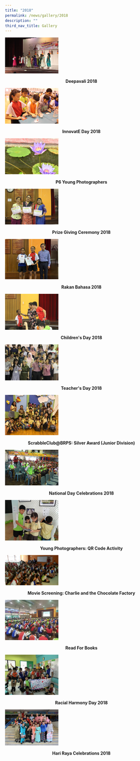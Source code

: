 ```yaml
---
title: "2018"
permalink: /news/gallery/2018
description: ""
third_nav_title: Gallery
---
```

<p><a href="https://www.flickr.com/photos/brpspics/albums/72157675929938868">
<img style="width: 35%;" src="/images/d18.jpg" />
</a></p>
<p class="fl-heading" style="text-align: center;"><strong><span class="fl-heading-text">Deepavali 2018</span></strong></p>

<p><a href="https://www.flickr.com/photos/brpspics/albums/72157703878446675">
<img style="width: 35%;" src="/images/id18.jpg" />
</a></p>
<p class="fl-heading" style="text-align: center;"><strong><span class="fl-heading-text">InnovatE Day 2018</span></strong></p>

<p><a href="https://www.flickr.com/photos/brpspics/sets/72157703121411645">
<img style="width: 35%;" src="/images/yp18.jpg" />
</a></p>
<p class="fl-heading" style="text-align: center;"><strong><span class="fl-heading-text">P6 Young Photographers</span></strong></p>

<p><a href="https://www.flickr.com/photos/brpspics/albums/72157702995008244">
<img style="width: 35%;" src="/images/pg18.jpg" />
</a></p>
<p class="fl-heading" style="text-align: center;"><strong><span class="fl-heading-text">Prize Giving Ceremony 2018</span></strong></p>

<p><a href="https://www.flickr.com/photos/brpspics/albums/72157701870151451">
<img style="width: 35%;" src="/images/rb18.jpg" />
</a></p>
<p class="fl-heading" style="text-align: center;"><strong><span class="fl-heading-text">Rakan Bahasa 2018</span></strong></p>

<p><a href="https://www.flickr.com/photos/brpspics/albums/72157674428691988">
<img style="width: 35%;" src="/images/cd18.jpg" />
</a></p>
<p class="fl-heading" style="text-align: center;"><strong><span class="fl-heading-text">Children's Day 2018</span></strong></p>

<p><a href="https://www.flickr.com/photos/brpspics/albums/72157702591356315">
<img style="width: 35%;" src="/images/td18.jpg" />
</a></p>
<p class="fl-heading" style="text-align: center;"><strong><span class="fl-heading-text">Teacher's Day 2018</span></strong></p>

<p><a href="https://www.flickr.com/photos/brpspics/albums/72157700804014841">
<img style="width: 35%;" src="/images/sc18.jpg" />
</a></p>
<p class="fl-heading" style="text-align: center;"><strong><span class="fl-heading-text">ScrabbleClub@BRPS: Silver Award (Junior Division)</span></strong></p>

<p><a href="https://www.flickr.com/photos/brpspics/albums/72157700438730505">
<img style="width: 35%;" src="/images/ndc18.jpg" />
</a></p>
<p class="fl-heading" style="text-align: center;"><strong><span class="fl-heading-text">National Day Celebrations 2018</span></strong></p>

<p><a href="https://www.flickr.com/photos/brpspics/albums/72157697241332872">
<img style="width: 35%;" src="/images/ypqr18.jpg" />
</a></p>
<p class="fl-heading" style="text-align: center;"><strong><span class="fl-heading-text">Young Photographers: QR Code Activity</span></strong></p>

<p><a href="https://www.flickr.com/photos/brpspics/albums/72157670379477607">
<img style="width: 35%;" src="/images/ms18.jpg" />
</a></p>
<p class="fl-heading" style="text-align: center;"><strong><span class="fl-heading-text">Movie Screening: Charlie and the Chocolate Factory</span></strong></p>

<p><a href="https://www.flickr.com/photos/brpspics/sets/72157693443364340https:/www.flickr.com/photos/brpspics/albums/72157700438584715">
<img style="width: 35%;" src="/images/rfb18.jpg" />
</a></p>
<p class="fl-heading" style="text-align: center;"><strong><span class="fl-heading-text">Read For Books</span></strong></p>

<p><a href="https://www.flickr.com/photos/brpspics/albums/72157694613221270">
<img style="width: 35%;" src="/images/rhd18.jpg" />
</a></p>
<p class="fl-heading" style="text-align: center;"><strong><span class="fl-heading-text">Racial Harmony Day 2018</span></strong></p>

<p><a href="https://www.flickr.com/photos/brpspics/albums/72157693443364340">
<img style="width: 35%;" src="/images/hrc18.jpg" />
</a></p>
<p class="fl-heading" style="text-align: center;"><strong><span class="fl-heading-text">Hari Raya Celebrations 2018</span></strong></p>